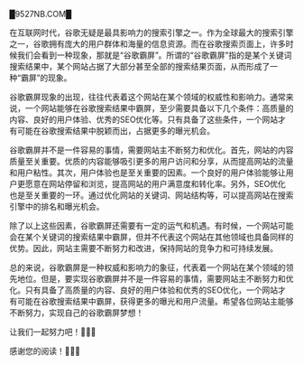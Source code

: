 █9527NB.COM█

在互联网时代，谷歌无疑是最具影响力的搜索引擎之一。作为全球最大的搜索引擎之一，谷歌拥有庞大的用户群体和海量的信息资源。而在谷歌搜索页面上，许多时候我们会看到一种现象，那就是“谷歌霸屏”。所谓的“谷歌霸屏”指的是某个关键词搜索结果中，某个网站占据了大部分甚至全部的搜索结果页面，从而形成了一种“霸屏”的现象。

谷歌霸屏现象的出现，往往代表着这个网站在某个领域的权威性和影响力。通常来说，一个网站能够在谷歌搜索结果中霸屏，至少需要具备以下几个条件：高质量的内容、良好的用户体验、优秀的SEO优化等。只有具备了这些条件，一个网站才有可能在谷歌搜索结果中脱颖而出，占据更多的曝光机会。

谷歌霸屏并不是一件容易的事情，需要网站主不断努力和优化。首先，网站的内容质量至关重要。优质的内容能够吸引更多的用户访问和分享，从而提高网站的流量和用户粘性。其次，用户体验也是至关重要的因素。一个良好的用户体验能够让用户更愿意在网站停留和浏览，提高网站的用户满意度和转化率。另外，SEO优化也是至关重要的一环。通过优化网站的关键词、网站结构等，可以提高网站在搜索引擎中的排名和曝光机会。

除了以上这些因素，谷歌霸屏还需要有一定的运气和机遇。有时候，一个网站可能会在某个关键词的搜索结果中霸屏，但并不代表这个网站在其他领域也具备同样的优势。因此，网站主需要不断努力和改进，保持网站的竞争力和可持续发展。

总的来说，谷歌霸屏是一种权威和影响力的象征，代表着一个网站在某个领域的领先地位。但是，要实现谷歌霸屏并不是一件容易的事情，需要网站主不断努力和优化。只有具备了高质量的内容、良好的用户体验和优秀的SEO优化，一个网站才有可能在谷歌搜索结果中霸屏，获得更多的曝光和用户流量。希望各位网站主能够不断努力，实现自己的谷歌霸屏梦想！

让我们一起努力吧！🚀🚀🚀


感谢您的阅读！🌟🌟🌟
